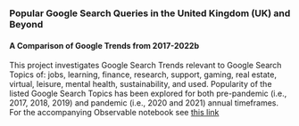 ### Popular Google Search Queries in the United Kingdom (UK) and Beyond
#### A Comparison of Google Trends from 2017-2022b

This project investigates Google Search Trends relevant to Google Search Topics of: jobs, learning, finance, research, support, gaming, real estate, virtual, leisure, mental health, sustainability, and used. Popularity of the listed Google Search Topics has been explored for both pre-pandemic (i.e., 2017, 2018, 2019) and pandemic (i.e., 2020 and 2021) annual timeframes. For the accompanying Observable notebook see [this link](https://observablehq.com/@carolinecullinan/enders-analysis-google-trends)
